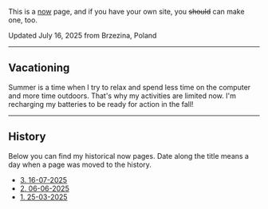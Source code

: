 This is a [now](https://nownownow.com/about) page, and if you have your own site, you ~~should~~ can make one, too.

Updated July 16, 2025 from Brzezina, Poland

---

## Vacationing

Summer is a time when I try to relax and spend less time on the computer and more time outdoors. That's why my activities are limited now. I'm recharging my batteries to be ready for action in the fall!

---

## History

Below you can find my historical now pages. Date along the title means a day when a page was moved to the history.

- [3. 16-07-2025](3.%2016-07-2025.md)
- [2. 06-06-2025](2.%2006-06-2025.md)
- [1. 25-03-2025](1.%2025-03-2025.md)

